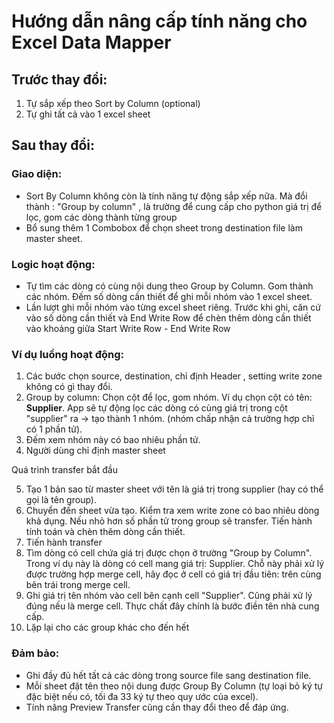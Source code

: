 # Hướng dẫn nâng cấp tính năng cho Excel Data Mapper
## Trước thay đổi:
1. Tự sắp xếp theo Sort by Column (optional)
2. Tự ghi tất cả vào 1 excel sheet

## Sau thay đổi:
### Giao diện:
- Sort By Column không còn là tính năng tự động sắp xếp nữa. Mà đổi thành : "Group by column" , là trường để cung cấp cho python giá trị để lọc, gom các dòng thành từng group
- Bổ sung thêm 1 Combobox để chọn sheet trong destination file làm master sheet.

### Logic hoạt động:
- Tự tìm các dòng có cùng nội dung theo Group by Column. Gom thành các nhóm. Đếm số dòng cần thiết để ghi mỗi nhóm vào 1 excel sheet.
- Lần lượt ghi mỗi nhóm vào từng excel sheet riêng. Trước khi ghi, căn cứ vào số dòng cần thiết và End Write Row để chèn thêm dòng cần thiết vào khoảng giữa Start Write Row - End Write Row

### Ví dụ luồng hoạt động:
1. Các bước chọn source, destination, chỉ định Header , setting write zone không có gì thay đổi.
2. Group by column: Chọn cột để lọc, gom nhóm. Ví dụ chọn cột có tên: **Supplier**. App sẽ tự động lọc các dòng có cùng giá trị trong cột "supplier" ra -> tạo thành 1 nhóm. (nhóm chấp nhận cả trường hợp chỉ có 1 phần tử).
3. Đếm xem nhóm này có bao nhiêu phần tử.
4. Người dùng chỉ định master sheet

Quá trình transfer bắt đầu

5. Tạo 1 bản sao từ master sheet với tên là giá trị trong supplier (hay có thể gọi là tên group).
6. Chuyển đến sheet vừa tạo. Kiểm tra xem write zone có bao nhiêu dòng khả dụng. Nếu nhỏ hơn số phần tử trong group sẽ transfer. Tiến hành tính toán và chèn thêm dòng cần thiết.
7. Tiến hành transfer
8. Tìm dòng có cell chứa giá trị được chọn ở trường "Group by Column". Trong ví dụ này là dòng có cell mang giá trị: Supplier. Chỗ này phải xử lý được trường hợp merge cell, hãy đọc ở cell có giá trị đầu tiên: trên cùng bên trái trong merge cell.
9. Ghi giá trị tên nhóm vào cell bên cạnh cell "Supplier". Cũng phải xử lý đúng nếu là merge cell. Thực chất đây chính là bước điền tên nhà cung cấp.
10. Lặp lại cho các group khác cho đến hết

### Đảm bảo:
- Ghi đầy đủ hết tất cả các dòng trong source file sang destination file.
- Mỗi sheet đặt tên theo nội dung được Group By Column (tự loại bỏ ký tự đặc biệt nếu có, tối đa 33 ký tự theo quy ước của excel).
- Tính năng Preview Transfer cũng cần thay đổi theo để đáp ứng.